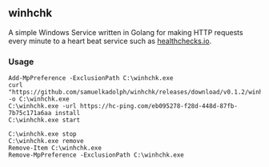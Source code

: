 ## winhchk

A simple Windows Service written in Golang for making HTTP requests every minute
to a heart beat service such as [healthchecks.io](https://healthchecks.io/).

### Usage

```
Add-MpPreference -ExclusionPath C:\winhchk.exe
curl "https://github.com/samuelkadolph/winhchk/releases/download/v0.1.2/winhchk.exe" -o C:\winhchk.exe
C:\winhchk.exe -url https://hc-ping.com/eb095278-f28d-448d-87fb-7b75c171a6aa install
C:\winhchk.exe start
```

```
C:\winhchk.exe stop
C:\winhchk.exe remove
Remove-Item C:\winhchk.exe
Remove-MpPreference -ExclusionPath C:\winhchk.exe
```
